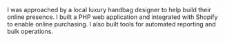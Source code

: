 I was approached by a local luxury handbag designer to help build their
online presence.
I built a PHP web application and integrated with Shopify to enable
online purchasing. I also built tools for automated reporting and bulk
operations.
